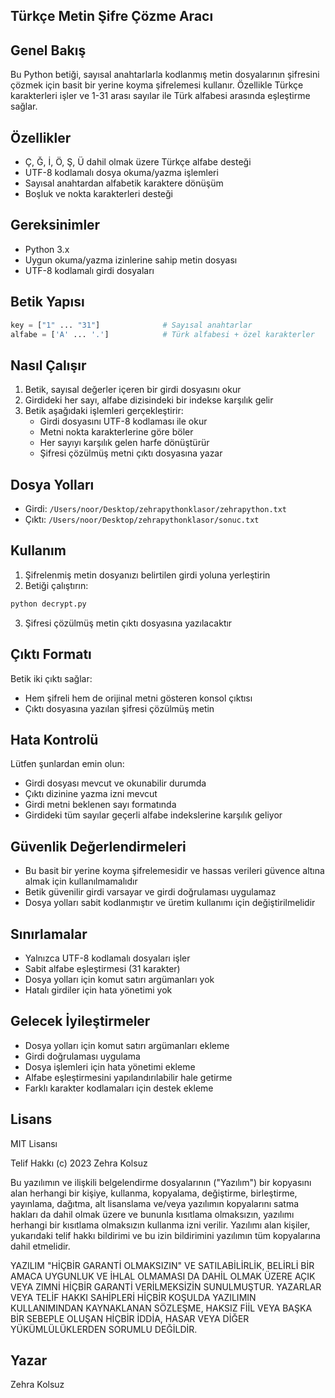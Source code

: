 ## Türkçe Metin Şifre Çözme Aracı

## Genel Bakış
Bu Python betiği, sayısal anahtarlarla kodlanmış metin dosyalarının şifresini çözmek için basit bir yerine koyma şifrelemesi kullanır. Özellikle Türkçe karakterleri işler ve 1-31 arası sayılar ile Türk alfabesi arasında eşleştirme sağlar.

## Özellikler
- Ç, Ğ, İ, Ö, Ş, Ü dahil olmak üzere Türkçe alfabe desteği
- UTF-8 kodlamalı dosya okuma/yazma işlemleri
- Sayısal anahtardan alfabetik karaktere dönüşüm
- Boşluk ve nokta karakterleri desteği

## Gereksinimler
- Python 3.x
- Uygun okuma/yazma izinlerine sahip metin dosyası
- UTF-8 kodlamalı girdi dosyaları

## Betik Yapısı
```python
key = ["1" ... "31"]              # Sayısal anahtarlar
alfabe = ['A' ... '.']            # Türk alfabesi + özel karakterler
```

## Nasıl Çalışır
1. Betik, sayısal değerler içeren bir girdi dosyasını okur
2. Girdideki her sayı, alfabe dizisindeki bir indekse karşılık gelir
3. Betik aşağıdaki işlemleri gerçekleştirir:
   - Girdi dosyasını UTF-8 kodlaması ile okur
   - Metni nokta karakterlerine göre böler
   - Her sayıyı karşılık gelen harfe dönüştürür
   - Şifresi çözülmüş metni çıktı dosyasına yazar

## Dosya Yolları
- Girdi: `/Users/noor/Desktop/zehrapythonklasor/zehrapython.txt`
- Çıktı: `/Users/noor/Desktop/zehrapythonklasor/sonuc.txt`

## Kullanım
1. Şifrelenmiş metin dosyanızı belirtilen girdi yoluna yerleştirin
2. Betiği çalıştırın:
```bash
python decrypt.py
```
3. Şifresi çözülmüş metin çıktı dosyasına yazılacaktır

## Çıktı Formatı
Betik iki çıktı sağlar:
- Hem şifreli hem de orijinal metni gösteren konsol çıktısı
- Çıktı dosyasına yazılan şifresi çözülmüş metin

## Hata Kontrolü
Lütfen şunlardan emin olun:
- Girdi dosyası mevcut ve okunabilir durumda
- Çıktı dizinine yazma izni mevcut
- Girdi metni beklenen sayı formatında
- Girdideki tüm sayılar geçerli alfabe indekslerine karşılık geliyor

## Güvenlik Değerlendirmeleri
- Bu basit bir yerine koyma şifrelemesidir ve hassas verileri güvence altına almak için kullanılmamalıdır
- Betik güvenilir girdi varsayar ve girdi doğrulaması uygulamaz
- Dosya yolları sabit kodlanmıştır ve üretim kullanımı için değiştirilmelidir

## Sınırlamalar
- Yalnızca UTF-8 kodlamalı dosyaları işler
- Sabit alfabe eşleştirmesi (31 karakter)
- Dosya yolları için komut satırı argümanları yok
- Hatalı girdiler için hata yönetimi yok

## Gelecek İyileştirmeler
- Dosya yolları için komut satırı argümanları ekleme
- Girdi doğrulaması uygulama
- Dosya işlemleri için hata yönetimi ekleme
- Alfabe eşleştirmesini yapılandırılabilir hale getirme
- Farklı karakter kodlamaları için destek ekleme

## Lisans
MIT Lisansı

Telif Hakkı (c) 2023 Zehra Kolsuz

Bu yazılımın ve ilişkili belgelendirme dosyalarının ("Yazılım") bir kopyasını alan herhangi bir kişiye, kullanma, kopyalama, değiştirme, birleştirme, yayınlama, dağıtma, alt lisanslama ve/veya yazılımın kopyalarını satma hakları da dahil olmak üzere ve bununla kısıtlama olmaksızın, yazılımı herhangi bir kısıtlama olmaksızın kullanma izni verilir. Yazılımı alan kişiler, yukarıdaki telif hakkı bildirimi ve bu izin bildirimini yazılımın tüm kopyalarına dahil etmelidir.

YAZILIM "HİÇBİR GARANTİ OLMAKSIZIN" VE SATILABİLİRLİK, BELİRLİ BİR AMACA UYGUNLUK VE İHLAL OLMAMASI DA DAHİL OLMAK ÜZERE AÇIK VEYA ZIMNİ HİÇBİR GARANTİ VERİLMEKSİZİN SUNULMUŞTUR. YAZARLAR VEYA TELİF HAKKI SAHİPLERİ HİÇBİR KOŞULDA YAZILIMIN KULLANIMINDAN KAYNAKLANAN SÖZLEŞME, HAKSIZ FİİL VEYA BAŞKA BİR SEBEPLE OLUŞAN HİÇBİR İDDİA, HASAR VEYA DİĞER YÜKÜMLÜLÜKLERDEN SORUMLU DEĞİLDİR.

## Yazar
Zehra Kolsuz
